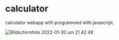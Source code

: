 # calculator

calculator webapp with programmed with javascript.


![Bildschirmfoto 2022-01-30 um 21 42 49](https://user-images.githubusercontent.com/40525330/151717139-7649e57e-8de1-490c-ae8e-b74654ef0a24.png)

